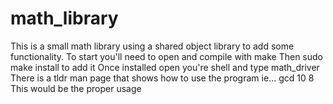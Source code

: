 # math_library

This is a small math library using a shared object library to add some functionality.
To start you'll need to open and compile with make
Then sudo make install to add it
Once installed open you're shell and type math_driver
There is a tldr man page that shows how to use the program 
ie... 
gcd 
10 8
This would be the proper usage
